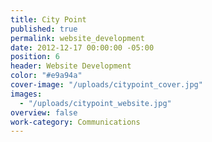 ```yaml
---
title: City Point
published: true
permalink: website_development
date: 2012-12-17 00:00:00 -05:00
position: 6
header: Website Development
color: "#e9a94a"
cover-image: "/uploads/citypoint_cover.jpg"
images:
  - "/uploads/citypoint_website.jpg"
overview: false
work-category: Communications
---
```

